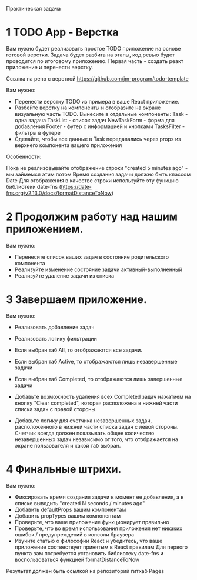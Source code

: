Практическая задача

# 1 TODO App - Верстка

Вам нужно будет реализовать простое TODO приложение на основе готовой верстки.
Задача будет разбита на этапы, код ревью будет проводится по итоговому приложению.
Первая часть - создать реакт приложение и перенести верстку.

Ссылка на репо с версткой https://github.com/jm-program/todo-template

Вам нужно:

- Перенести верстку TODO из примера в ваше React приложение.
- Разбейте верстку на компоненты и отобразите на экране визуальную часть TODO. Вынесите в отдельные компоненты:
  Task - одна задача
  TaskList - список задач
  NewTaskForm - форма для добавления
  Footer - футер с информацией и кнопками
  TasksFilter - фильтры в футере
- Сделайте, чтобы все данные в Task передавались через props из верхнего компонента вашего приложения

Особенности:

Пока не реализовывайте отображение строки "created 5 minutes ago" - мы займемся этим потом
Время создания задачи должно быть классом Date
Для отображения в качестве строки используйте эту функцию библиотеки date-fns (https://date-fns.org/v2.13.0/docs/formatDistanceToNow)

# 2 Продолжим работу над нашим приложением.

Вам нужно:

- Перенесите список ваших задач в состояние родительского компонента
- Реализуйте изменение состояние задачи активный-выполненный
- Реализуйте удаление задачи из списка

# 3 Завершаем приложение.

Вам нужно:

- Реализовать добавление задач
- Реализовать логику фильтрации
- Если выбран таб All, то отображаются все задачи.
- Если выбран таб Active, то отображаются лишь незавершенные задачи
- Если выбран таб Completed, то отображаются лишь завершенные задачи

- Добавьте возможность удаления всех Completed задач нажатием на кнопку "Clear completed", которая расположена в нижней части списка задач с правой стороны.

- Добавьте логику для счетчика незавершенных задач, расположенного в нижней части списка задач с левой стороны. Счетчик всегда должен показывать общее количество незавершенных задач независимо от того, что отображается на экране пользователя и какой таб выбран.

# 4 Финальные штрихи.

Вам нужно:

- Фиксировать время создания задачи в момент ее добавления, а в списке выводить "created N seconds / minutes ago"
- Добавить defaultProps вашим компонентам
- Добавить propTypes вашим компонентам
- Проверьте, что ваше приложение функционирует правильно
- Проверьте, что во время использования приложения нет никаких ошибок / предупреждений в консоли браузера
- Изучите статью о философии React и убедитесь, что ваше приложение соотвествует принятым в React правилам
  Для первого пункта вам потребуется установить библиотеку date-fns и воспользоваться функцией formatDistanceToNow

Результат должен быть ссылкой на репозиторий гитхаб Pages
